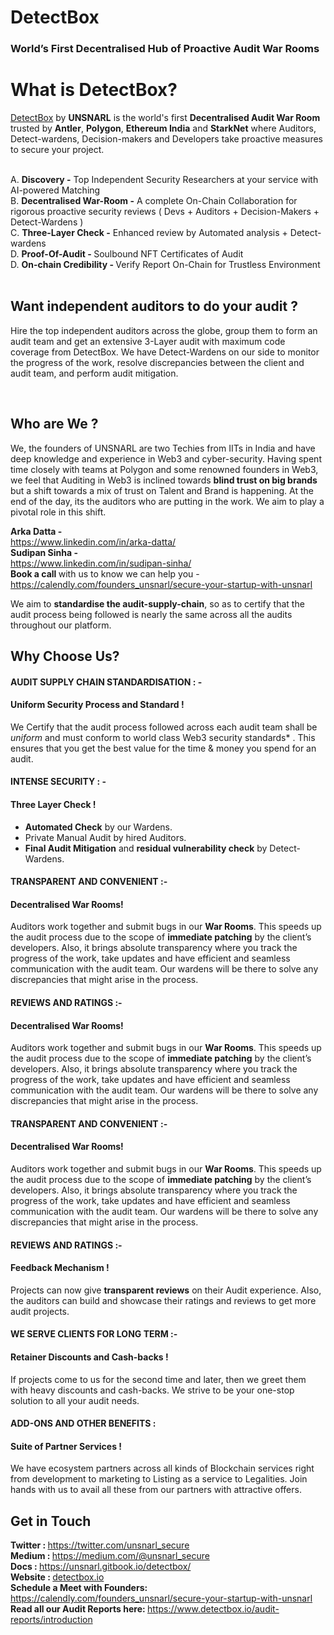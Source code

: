<!DOCTYPE html>
<html lang="en">

<head>
    <meta charset="UTF-8">
    <meta name="viewport" content="width=device-width, initial-scale=1.0">
</head>

<body>
    <h1>DetectBox</h1>
    <h3>World’s First Decentralised Hub of Proactive Audit War Rooms
    </h3>
    <div>
        <h1>What is DetectBox?</h1>
        <p><a href="https://www.detectbox.io/">DetectBox</a> by <b>UNSNARL</b> is the world's first <b>Decentralised
                Audit War Room</b> trusted by <b>Antler</b>, <b>Polygon</b>, <b>Ethereum India</b> and <b>StarkNet</b>
            where Auditors, Detect-wardens, Decision-makers and Developers take proactive measures to secure your
            project. </p>
        <br />
        <section>
            <div>A. <b>Discovery -</b> Top Independent Security Researchers at your service with AI-powered Matching
            </div>
            <div>B. <b>Decentralised War-Room -</b> A complete On-Chain Collaboration for rigorous proactive security
                reviews ( Devs + Auditors + Decision-Makers + Detect-Wardens )</div>
            <div>C. <b> Three-Layer Check -</b> Enhanced review by Automated analysis + Detect-wardens
            </div>
            <div>D. <b> Proof-Of-Audit - </b> Soulbound NFT Certificates of Audit</div>
            <div>D. <b> On-chain Credibility - </b> Verify Report On-Chain for Trustless Environment</div>
        </section>
        <br />
        <section>
            <h1>Want independent auditors to do your audit ?</h1>
            <p>Hire the top independent auditors across the globe, group them to form an audit team and get an extensive
                3-Layer audit with maximum code coverage from DetectBox. We have Detect-Wardens on our side to monitor
                the progress of the work, resolve discrepancies between the client and audit team, and perform audit
                mitigation.</p>
        </section>
        <br />
        <section>
            <h1>Who are We ?
            </h1>
            <p>We, the founders of UNSNARL are two Techies from IITs in India and have deep knowledge and experience in
                Web3 and cyber-security. Having spent time closely with teams at Polygon and some renowned founders in
                Web3, we feel that Auditing in Web3 is inclined towards <b>blind trust on big brands</b> but a shift
                towards a mix of trust on Talent and Brand is happening. At the end of the day, its the auditors who are
                putting in the work. We aim to play a pivotal role in this shift. </p>
        </section>
        <section>
            <div><b>Arka Datta - </b></div><a
                href="https://www.linkedin.com/in/arka-datta/">https://www.linkedin.com/in/arka-datta/</a>
            <div><b>Sudipan Sinha - </b></div><a
                href="https://www.linkedin.com/in/sudipan-sinha/">https://www.linkedin.com/in/sudipan-sinha/</a>
            <div><b>Book a call </b>with us to know we can help you - </div><a
                href="https://calendly.com/founders_unsnarl/secure-your-startup-with-unsnarl">https://calendly.com/founders_unsnarl/secure-your-startup-with-unsnarl</a>
            <p>We aim to <b>standardise the audit-supply-chain</b>, so as to certify that the audit process being
                followed is nearly the same across all the audits throughout our platform.
            </p>
        </section>
        <section>
            <h1>Why Choose Us?</h1>
            <div>
                <h4><b>AUDIT SUPPLY CHAIN STANDARDISATION : -</b></h4>
                <h4><b>Uniform Security Process and Standard !</b></h4>
                <p>We Certify that the audit process followed across each audit team shall be <i>uniform</i> and must
                    conform to world class Web3 security standards* . This ensures that you get the best value for the
                    time & money you spend for an audit.
                </p>
            </div>
            <div>
                <h4><b>INTENSE SECURITY : - </b></h4>
                <h4><b>Three Layer Check !</b></h4>
                <ul>
                    <li><b>Automated Check</b> by our Wardens.
                    </li>
                    <li>Private Manual Audit by hired Auditors.
                    </li>
                    <li><b>Final Audit Mitigation</b> and <b>residual vulnerability check</b> by Detect-Wardens.</li>
                </ul>
            </div>
            <div>
                <h4><b>TRANSPARENT AND CONVENIENT :- </b></h4>
                <h4><b>Decentralised War Rooms!
                    </b></h4>
                <p>Auditors work together and submit bugs in our <b>War Rooms</b>. This speeds up the audit process due
                    to the scope of <b>immediate patching</b> by the client’s developers. Also, it brings absolute
                    transparency where you track the progress of the work, take updates and have efficient and seamless
                    communication with the audit team. Our wardens will be there to solve any discrepancies that might
                    arise in the process.
                </p>
            </div>
            <div>
                <h4><b>REVIEWS AND RATINGS :-
                    </b></h4>
                <h4><b>Decentralised War Rooms!
                    </b></h4>
                <p>Auditors work together and submit bugs in our <b>War Rooms</b>. This speeds up the audit process due
                    to the scope of <b>immediate patching</b> by the client’s developers. Also, it brings absolute
                    transparency where you track the progress of the work, take updates and have efficient and seamless
                    communication with the audit team. Our wardens will be there to solve any discrepancies that might
                    arise in the process.
                </p>
            </div>
            <div>
                <h4><b>TRANSPARENT AND CONVENIENT :-
                    </b></h4>
                <h4><b>Decentralised War Rooms!
                    </b></h4>
                <p>Auditors work together and submit bugs in our <b>War Rooms</b>. This speeds up the audit process due
                    to the scope of <b>immediate patching</b> by the client’s developers. Also, it brings absolute
                    transparency where you track the progress of the work, take updates and have efficient and seamless
                    communication with the audit team. Our wardens will be there to solve any discrepancies that might
                    arise in the process.
                </p>
            </div>
            <div>
                <h4><b>REVIEWS AND RATINGS :-
                    </b></h4>
                <h4><b>Feedback Mechanism !</b></h4>
                <p>Projects can now give <b>transparent reviews</b> on their Audit experience. Also, the auditors can
                    build and showcase their ratings and reviews to get more audit projects.
                </p>
            </div>
            <div>
                <h4><b>WE SERVE CLIENTS FOR LONG TERM :-</b></h4>
                <h4><b>Retainer Discounts and Cash-backs !</b></h4>
                <p>If projects come to us for the second time and later, then we greet them with heavy discounts and
                    cash-backs. We strive to be your one-stop solution to all your audit needs.
                </p>
            </div>
            <div>
                <h4><b>ADD-ONS AND OTHER BENEFITS :</b></h4>
                <h4><b>Suite of Partner Services !</b></h4>
                <p>We have ecosystem partners across all kinds of Blockchain services right from development to
                    marketing to Listing as a service to Legalities. Join hands with us to avail all these from our
                    partners with attractive offers.
                </p>
            </div>
        </section>
        <section>
            <h1>Get in Touch
            </h1>
            <div>
                <b>Twitter : </b>
                <a href="https://twitter.com/unsnarl_secure​">https://twitter.com/unsnarl_secure​</a>
            </div>
            <div>
                <b>Medium : </b>
                <a href="https://medium.com/@unsnarl_secure​​">https://medium.com/@unsnarl_secure​​</a>
            </div>
            <div>
                <b>Docs : </b>
                <a href="https://unsnarl.gitbook.io/detectbox/​​">https://unsnarl.gitbook.io/detectbox/</a>
            </div>
            <div>
                <b>Website : </b>
                <a href="detectbox.io​​">detectbox.io​</a>
            </div>
            <div>
                <b>Schedule a Meet with Founders: </b>
                <a
                    href="https://calendly.com/founders_unsnarl/secure-your-startup-with-unsnarl">https://calendly.com/founders_unsnarl/secure-your-startup-with-unsnarl</a>
            </div>
            <div>
                <b>Read all our Audit Reports here: </b>
                <a
                    href="https://www.detectbox.io/audit-reports/introduction">https://www.detectbox.io/audit-reports/introduction</a>
            </div>
        </section>
    </div>

</body>

</html>
